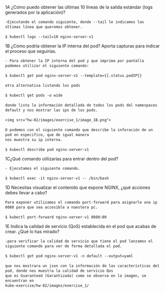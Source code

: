 1A ¿Cómo puedo obtener las últimas 10 líneas de la salida estándar (logs
 generados por la aplicación)?

    -Ejecutando el comando siguiente, donde --tail le indicamos las últimas línea que queremos obtener.

    $ kubectl logs --tail=10 nginx-server-v1 

1B ¿Cómo podría obtener la IP interna del pod? Aporta capturas para indicar
 el proceso que seguirías.

    - Para obtener la IP interna del pod y que imprima por pantalla  podemos utilizar el siguiente comando:
	
    $ kubectl get pod nginx-server-v1 --template={{.status.podIP}} 

    otra alternativa listando los pods

    $ kubectl get pods -o wide

    donde lista la información detallada de todos los pods del namespaces default y nos mostrar las ips de los pods.

    <img src="hw-02/images/exercise_1/image_1B.png">

    O podemos con el siguiente comando que describe la inforación de un pod en especifico, que de igual manera 
    nos muestra su ip interna.

    $ kubectl describe pod nginx-server-v1

1C¿Qué comando utilizarías para entrar dentro del pod?

    - Ejecutamos el siguiente comando.

    $ kubectl exec -it nginx-server-v1 -- /bin/bash

1D Necesitas visualizar el contenido que expone NGINX, ¿qué acciones
 debes llevar a cabo?

    Para exponer utilizamos el comando port-forward para asignarle una ip 8080 para que sea accesible a nuestera pc.

    $ kubectl port-forward nginx-server-v1 8080:80

1E Indica la calidad de servicio (QoS) establecida en el pod que acabas de
 crear. ¿Qué lo has mirado?

    -para verificar la calidad de servicio que tiene el pod lanzamos el siguiente comando para ver de forma detallada el pod.

    $ kubectl get pod nginx-server-v1 -n default --output=yaml
    
    que nos mostrara un json con la información de las características del pod, donde nos muestra la calidad de servicio Qos
    que es Guaranteed (Garantizada) como se observa en la imagen, se encuentran en 
    kube-exercise/hw-02/images/exercise_1/
